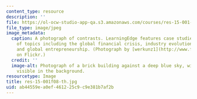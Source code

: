 ```yaml
---
content_type: resource
description: ''
file: https://ol-ocw-studio-app-qa.s3.amazonaws.com/courses/res-15-001-mit-sloan-learningedge-fall-2008/ab44559ea0ef461225c9c9e381b7af2b_res-15-001f08-th.jpg
file_type: image/jpeg
image_metadata:
  caption: A photograph of contrasts. LearningEdge features case studies on a variety
    of topics including the global financial crisis, industry evolution, sustainability,
    and global entrepreneurship. (Photograph by [werkunz1](http://www.flickr.com/photos/werkunz/3985588045/)
    on Flickr.)
  credit: ''
  image-alt: Photograph of a brick building against a deep blue sky, with the city
    visible in the background.
resourcetype: Image
title: res-15-001f08-th.jpg
uid: ab44559e-a0ef-4612-25c9-c9e381b7af2b
---
```

